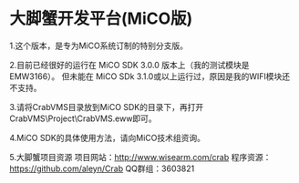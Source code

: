 大脚蟹开发平台(MiCO版)
=============================
1.这个版本，是专为MiCO系统订制的特别分支版。

2.目前已经很好的运行在 MiCO SDK 3.0.0 版本上（我的测试模块是EMW3166）。
但未能在 MiCO SDk 3.1.0或以上运行过，原因是我的WIFI模块还不支持。

3.请将CrabVMS目录放到MiCO SDK的目录下，再打开 CrabVMS\Project\CrabVMS.eww即可。

4.MiCO SDK的具体使用方法，请向MiCO技术组资询。

5.大脚蟹项目资源
  项目网站：http://www.wisearm.com/crab
  程序资源：https://github.com/aleyn/Crab
  QQ群组：3603821

